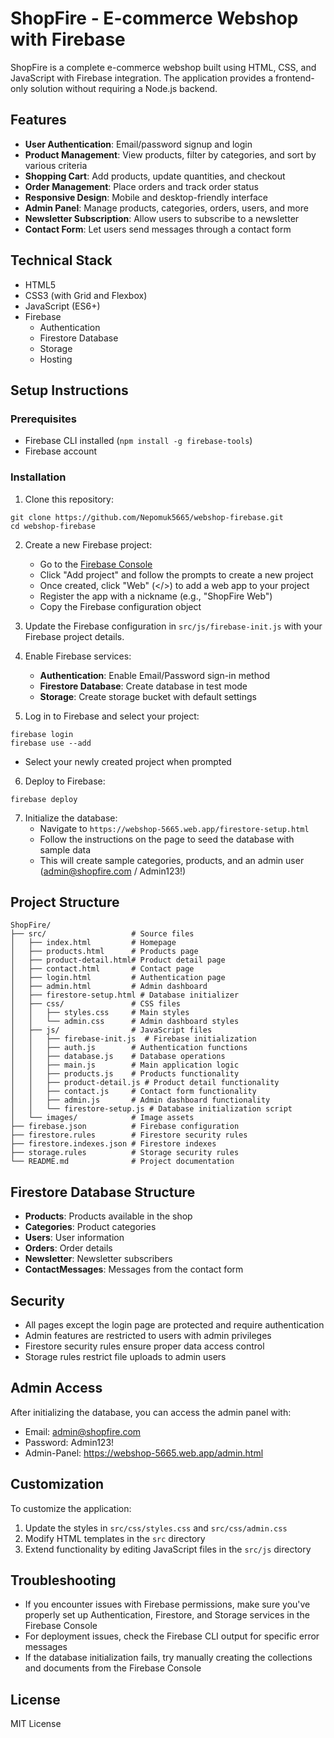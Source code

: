 # ShopFire - E-commerce Webshop with Firebase

ShopFire is a complete e-commerce webshop built using HTML, CSS, and JavaScript with Firebase integration. The application provides a frontend-only solution without requiring a Node.js backend.

## Features

- **User Authentication**: Email/password signup and login
- **Product Management**: View products, filter by categories, and sort by various criteria
- **Shopping Cart**: Add products, update quantities, and checkout
- **Order Management**: Place orders and track order status
- **Responsive Design**: Mobile and desktop-friendly interface
- **Admin Panel**: Manage products, categories, orders, users, and more
- **Newsletter Subscription**: Allow users to subscribe to a newsletter
- **Contact Form**: Let users send messages through a contact form

## Technical Stack

- HTML5
- CSS3 (with Grid and Flexbox)
- JavaScript (ES6+)
- Firebase
  - Authentication
  - Firestore Database
  - Storage
  - Hosting

## Setup Instructions

### Prerequisites

- Firebase CLI installed (`npm install -g firebase-tools`)
- Firebase account

### Installation

1. Clone this repository:
```
git clone https://github.com/Nepomuk5665/webshop-firebase.git
cd webshop-firebase
```

2. Create a new Firebase project:
   - Go to the [Firebase Console](https://console.firebase.google.com/)
   - Click "Add project" and follow the prompts to create a new project
   - Once created, click "Web" (</>) to add a web app to your project
   - Register the app with a nickname (e.g., "ShopFire Web")
   - Copy the Firebase configuration object

3. Update the Firebase configuration in `src/js/firebase-init.js` with your Firebase project details.

4. Enable Firebase services:
   - **Authentication**: Enable Email/Password sign-in method
   - **Firestore Database**: Create database in test mode
   - **Storage**: Create storage bucket with default settings

5. Log in to Firebase and select your project:
```
firebase login
firebase use --add
```
   - Select your newly created project when prompted

6. Deploy to Firebase:
```
firebase deploy
```

7. Initialize the database:
   - Navigate to `https://webshop-5665.web.app/firestore-setup.html`
   - Follow the instructions on the page to seed the database with sample data
   - This will create sample categories, products, and an admin user (admin@shopfire.com / Admin123!)

## Project Structure

```
ShopFire/
├── src/                   # Source files
│   ├── index.html         # Homepage
│   ├── products.html      # Products page
│   ├── product-detail.html# Product detail page
│   ├── contact.html       # Contact page
│   ├── login.html         # Authentication page
│   ├── admin.html         # Admin dashboard
│   ├── firestore-setup.html # Database initializer
│   ├── css/               # CSS files
│   │   ├── styles.css     # Main styles
│   │   └── admin.css      # Admin dashboard styles
│   ├── js/                # JavaScript files
│   │   ├── firebase-init.js  # Firebase initialization 
│   │   ├── auth.js        # Authentication functions
│   │   ├── database.js    # Database operations
│   │   ├── main.js        # Main application logic
│   │   ├── products.js    # Products functionality
│   │   ├── product-detail.js # Product detail functionality
│   │   ├── contact.js     # Contact form functionality
│   │   ├── admin.js       # Admin dashboard functionality
│   │   └── firestore-setup.js # Database initialization script
│   └── images/            # Image assets
├── firebase.json          # Firebase configuration
├── firestore.rules        # Firestore security rules
├── firestore.indexes.json # Firestore indexes
├── storage.rules          # Storage security rules
└── README.md              # Project documentation
```

## Firestore Database Structure

- **Products**: Products available in the shop
- **Categories**: Product categories
- **Users**: User information
- **Orders**: Order details
- **Newsletter**: Newsletter subscribers
- **ContactMessages**: Messages from the contact form

## Security

- All pages except the login page are protected and require authentication
- Admin features are restricted to users with admin privileges
- Firestore security rules ensure proper data access control
- Storage rules restrict file uploads to admin users

## Admin Access

After initializing the database, you can access the admin panel with:
- Email: admin@shopfire.com
- Password: Admin123!
- Admin-Panel: https://webshop-5665.web.app/admin.html

## Customization

To customize the application:
1. Update the styles in `src/css/styles.css` and `src/css/admin.css`
2. Modify HTML templates in the `src` directory
3. Extend functionality by editing JavaScript files in the `src/js` directory

## Troubleshooting

- If you encounter issues with Firebase permissions, make sure you've properly set up Authentication, Firestore, and Storage services in the Firebase Console
- For deployment issues, check the Firebase CLI output for specific error messages
- If the database initialization fails, try manually creating the collections and documents from the Firebase Console

## License

MIT License

